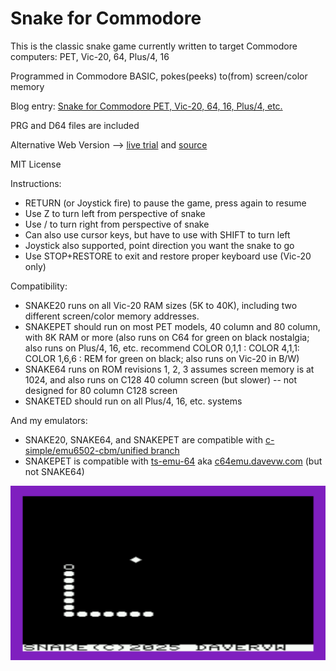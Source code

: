 # Snake for Commodore #

This is the classic snake game currently written to target Commodore computers: PET, Vic-20, 64, Plus/4, 16

Programmed in Commodore BASIC, pokes(peeks) to(from) screen/color memory

Blog entry: [Snake for Commodore PET, Vic-20, 64, 16, Plus/4, etc.](https://techwithdave.davevw.com/2025/04/snake-for-commodore-vic-20.html)

PRG and D64 files are included

Alternative Web Version --> [live trial](https://davervw.github.io/cbmish-script/?button=Snake) and [source](https://github.com/davervw/cbmish-script)

MIT License

Instructions:

* RETURN (or Joystick fire) to pause the game, press again to resume
* Use Z to turn left from perspective of snake
* Use / to turn right from perspective of snake
* Can also use cursor keys, but have to use with SHIFT to turn left
* Joystick also supported, point direction you want the snake to go
* Use STOP+RESTORE to exit and restore proper keyboard use (Vic-20 only)

Compatibility:
  
* SNAKE20 runs on all Vic-20 RAM sizes (5K to 40K), including two different screen/color memory addresses.
* SNAKEPET should run on most PET models, 40 column and 80 column, with 8K RAM or more (also runs on C64 for green on black nostalgia; also runs on Plus/4, 16, etc. recommend COLOR 0,1,1 : COLOR 4,1,1: COLOR 1,6,6 : REM for green on black; also runs on Vic-20 in B/W)
* SNAKE64 runs on ROM revisions 1, 2, 3 assumes screen memory is at 1024, and also runs on C128 40 column screen (but slower) -- not designed for 80 column C128 screen
* SNAKETED should run on all Plus/4, 16, etc. systems

And my emulators:

* SNAKE20, SNAKE64, and SNAKEPET are compatible with [c-simple/emu6502-cbm/unified branch](https://github.com/davervw/c-simple-emu6502-cbm/tree/unified)
* SNAKEPET is compatible with [ts-emu-64](https://github.com/davervw/ts-emu-c64) aka [c64emu.davevw.com](http://c64emu.davevw.com/) (but not SNAKE64)

![screenshot](media/snake.png)
